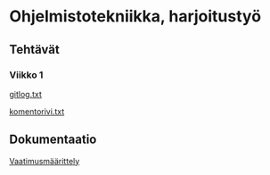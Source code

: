 # Ohjelmistotekniikka, harjoitustyö
## Tehtävät
### Viikko 1
[gitlog.txt](https://github.com/alanenpa/ot-harjoitustyo/blob/master/laskarit/viikko1/gitlog.txt)

[komentorivi.txt](https://github.com/alanenpa/ot-harjoitustyo/blob/master/laskarit/viikko1/komentorivi.txt)

## Dokumentaatio

[Vaatimusmäärittely](https://github.com/alanenpa/ot-harjoitustyo/blob/master/dokumentaatio/vaatimusmaarittely.md)
